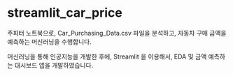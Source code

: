 # streamlit_car_price

주피터 노트북으로, Car_Purchasing_Data.csv 파일을 분석하고, 자동차 구매 금액을 예측하는 머신러닝을 수행합니다.

머신러닝을 통해 인공지능을 개발한 후에, Streamlit 을 이용해서, EDA 및 금액 예측하는 대시보드 앱을 개발하였습니다.

